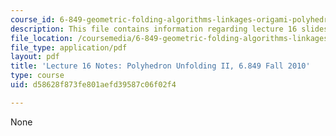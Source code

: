 ```yaml
---
course_id: 6-849-geometric-folding-algorithms-linkages-origami-polyhedra-fall-2012
description: This file contains information regarding lecture 16 slides.
file_location: /coursemedia/6-849-geometric-folding-algorithms-linkages-origami-polyhedra-fall-2012/d58628f873fe801aefd39587c06f02f4_MIT6_849F12_L16.pdf
file_type: application/pdf
layout: pdf
title: 'Lecture 16 Notes: Polyhedron Unfolding II, 6.849 Fall 2010'
type: course
uid: d58628f873fe801aefd39587c06f02f4

---
```

None